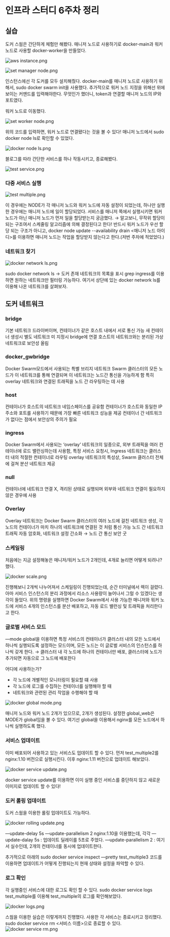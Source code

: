 # 인프라 스터디 6주차 정리

## 실습

도커 스웜은 간단하게 체험만 해봤다.
매니저 노드로 사용하기로 docker-main과 워커 노드로 사용할 docker-worker을 만들었다.

![aws instance.png](aws%20instance.png)

![set manager node.png](set%20manager%20node.png)

인스턴스에선 각 도커를 모두 설치해줬다.
docker-main를 매니저 노드로 사용하기 위해서, sudo docker swarm init을 사용했다.
추가적으로 워커 노드 지정을 위해선 위에 보이는 커맨드를 입력해야한다.
무엇인가 했더니, token과 연결할 매니저 노드의 IP와 포트였다.

워커 노드로 이동했다.

![set worker node.png](set%20worker%20node.png)

위의 코드를 입력하면, 워커 노드로 연결됐다는 것을 볼 수 있다!
매니저 노드에서 sudo docker node ls로 확인할 수 있었다.

![docker node ls.png](docker%20node%20ls.png)

블로그를 따라 간단한 서비스를 하나 작동시키고, 종료해봤다.

![test service.png](test%20service.png)

### 다중 서비스 실행

![test multiple.png](test%20multiple.png)

이 경우에는 NODE가 각 매니저 노드와 워커 노드에 자동 설정이 되었는데, 하나만 실행한 경우에는 매니저 노드에 일이 할당되었다. 서비스를 매니저 쪽에서 실행시키면 워커 노드가 아닌 매니저 노드가 먼저 일을 할당받는지 궁금했다.
→ 알고보니, 무작위 할당이 되는 구조여서 스케줄링 알고리즘에 의해 결정된다고 한다!
반드시 워커 노드가 우선 할당 되는 구조가 아니고, docker node update --availability drain <매니저 노드 아이디>를 이용하면 매니저 노드는 작업을 할당받지 않는다고 한다.(저번 주차에 적었었다.)

### 네트워크 찾기

![docker network ls.png](docker%20network%20ls.png)

sudo docker network ls → 도커 존재 네트워크의 목록을 표시
grep ingress를 이용하면 원하는 네트워크만 필터링 가능하다.
여기서 상단에 있는 docker network ls를 이용해 나온 네트워크를 살펴보자.

## 도커 네트워크

### bridge

기본 네트워크 드라이버이며, 컨테이너가 같은 호스트 내에서 서로 통신 가능
새 컨테이너 생성시 별도 네트워크 미 지정시 bridge에 연결
호스트의 네트워크와는 분리된 가상 네트워크로 보안성 올림

### docker_gwbridge

Docker Swarm모드에서 사용되는 특별 브리지 네트워크
Swarm 클러스터의 모든 노드가 이 네트워크를 통해 연결되며 이 네트워크는 노드간 통신을 가능하게 함
특히 overlay 네트워크와 연결된 트래픽을 노드 간 라우팅하는 데 사용

### host

컨테이너가 호스트의 네트워크 네임스페이스를 공유함
컨테이너가 호스트와 동일한 IP 주소와 포트를 사용하기 때문에 가장 빠른 네트워크 성능을 제공
컨테이너 간 네트워크가 없다는 점에서 보안상의 주의가 필요

### ingress

Docker Swarm에서 사용되는 ‘overlay’ 네트워크의 일종으로, 외부 트래픽을 여러 컨테이너에 로드 밸런싱하는데 사용함, 특정 서비스 요청시, Ingress 네트워크는 클러스터 내의 적절한 컨테이너로 라우팅
overlay 네트워크의 특성상, Swarm 클러스터 전체에 걸쳐 분산 네트워크 제공

### null

컨테이너에 네트워크 연결 X, 격리된 상태로 실행되며 외부와 네트워크 연결이 필요하지 않은 경우에 사용

### Overlay

Overlay 네트워크는 Docker Swarm 클러스터의 여러 노드에 걸친 네트워크 생성, 각 노드의 컨테이너가 마치 하나의 네트워크에 연결된 것 처럼 통신 가능
노드 간 네트워크 트래픽 자동 암호화, 네트워크 설정 간소화 → 노드 간 통신 보안 굿

### 스케일링

처음에는 지금 설정해놓은 매니저/워커 노드가 2개인데, 4개로 늘리면 어떻게 되려나? 했다.

![docker scale.png](docker%20scale.png)

진행해보니 2개씩 나누어져서 스케일링이 진행되었는데, 순간 터미널에서 렉이 걸렸다.
아마 서비스 인스턴스의 분리 과정에서 리소스 사용량이 늘어나서 그럴 수 있겠다는 생각이 들었다.
위의 명령을 실행하면 Docker Swarm에서 사용 가능한 매니저와 워커 노드에 서비스 4개의 인스턴스를 분산 배포하고, 자동 로드 밸런싱 및 트래픽을 처리한다고 한다.

### 글로벌 서비스 모드

—mode global을 이용하면 특정 서비스의 컨테이너가 클러스터 내의 모든 노드에서 하나씩 실행되도록 설정하는 모드이며, 모든 노드는 이 글로벌 서비스의 인스턴스를 하나씩 갖게 한다.
→ 클러스터 내 각 노드에 하나의 컨테이너만 배포, 클러스터에 노드가 추가되면 자동으로 그 노드에 배포한다

어디에 사용하는가?

- 각 노드에 개별적인 모니터링이 필요할 떄 사용
- 각 노드에 로그를 수집하는 컨테이너를 실행해야 할 때
- 네트워크와 관련된 관리 작업을 수행해야 할 때

![docker global mode.png](docker%20global%20mode.png)

매니저 노드와 워커 노드 2개가 있으므로, 2개가 생성된다.
설정한 global_web은 MODE가 global임을 볼 수 있다.
여기선 global을 이용해서 nginx를 모든 노드에서 하나씩 실행하도록 했다.

### 서비스 업데이트

이미 배포되어 사용하고 있는 서비스도 업데이트 할 수 있다.
먼저 test_multiple2를 nginx:1.10 버전으로 실행시킨다. 이후 nginx:1.11 버전으로 업데이트 해보았다.

![docker service update.png](docker%20service%20update.png)

docker service update를 이용하면 이미 실행 중인 서비스를 중단하지 않고 새로운 이미지로 업데이트 할 수 있다!

### 도커 롤링 업데이트

도커 스웜을 이용한 롤링 업데이트도 가능하다.

![docker rolling update.png](docker%20rolling%20update.png)

—update-delay 5s —update-parallelism 2 nginx:1.10을 이용했는데, 각각
—update-dalay 5s : 업데이트 딜레이를 5초로 주었다.
—update-parallelism 2 : 여기서 실수인데, 2개의 컨테이너를 동시에 업데이트한다.

추가적으로 아래의 sudo docker service inspect —pretty test_multiple3 코드를 이용하면 업데이트가 어떻게 진행되는지 현재 상태와 설정을 파악할 수 있다.

### 로그 확인

각 실행중인 서비스에 대한 로그도 확인 할 수 있다.
sudo docker service logs test_multiple를 이용해 test_multiple의 로그를 확인해보았다.

![docker logs.png](docker%20logs.png)

스웜을 이용한 실습은 이렇게까지 진행했다. 사용한 각 서비스는 종료시키고 정리했다.
sudo docker service rm <서비스 이름>으로 종료할 수 있다.
![docker service rm.png](docker%20service%20rm.png)
